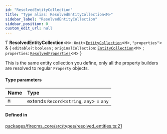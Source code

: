 ```yaml
---
id: "ResolvedEntityCollection"
title: "Type alias: ResolvedEntityCollection<M>"
sidebar_label: "ResolvedEntityCollection"
sidebar_position: 0
custom_edit_url: null
---
```


Ƭ **ResolvedEntityCollection**\<`M`\>: `Omit`\<[`EntityCollection`](../interfaces/EntityCollection.md)\<`M`\>, ``"properties"``\> & \{ `editable?`: `boolean` ; `originalCollection`: [`EntityCollection`](../interfaces/EntityCollection.md)\<`M`\> ; `properties`: [`ResolvedProperties`](ResolvedProperties.md)\<`M`\>  }

This is the same entity collection you define, only all the property builders
are resolved to regular `Property` objects.

#### Type parameters

| Name | Type |
| :------ | :------ |
| `M` | extends `Record`\<`string`, `any`\> = `any` |

#### Defined in

[packages/firecms_core/src/types/resolved_entities.ts:21](https://github.com/FireCMSco/firecms/blob/d45f3739/packages/firecms_core/src/types/resolved_entities.ts#L21)
